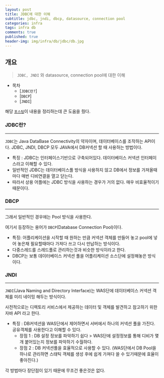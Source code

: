 ```yaml
---
layout: post
title: JDBC에 대한 이해
subtitle: jdbc, jndi, dbcp, datasource, connection pool
categories: infra
tags: infra db
comments: true
published: true
header-img: img/infra/db/jdbc/db.jpg
---
```


## 개요

> `JDBC, JNDI` 와 datasource, connection pool에 대한 이해

-   목차
    - [`JDBC란?`]
    - [`DBCP`]       
    - [`JNDI`]


해당 [`포스팅`](https://eongeuni.tistory.com/43)이 내용을 정리하는데 큰 도움을 줬다.

### JDBC란?

---

`JDBC`는 Java DataBase Connectivity의 약자이며, 데이터베이스를 조작하는 API이다. 
JDBC, JNDI, DBCP 모두 JAVA에서 DB커넥션 할 때 사용하는 방법이다.

- 특징 : JDBC는 인터페이스기반으로 구축되어있다. 데이터베이스 커넥션 인터페이스라고 이해할 수 있다.
- 일반적인 JDBC는 데이터베이스풀 방식을 사용하지 않고 DB에서 정보를 가져올때마다 매번 디비연결을 열고 닫는다.
- 따라서 상용 어플에는 JDBC 방식을 사용하는 경우가 거의 없다. 매우 비효율적이기 때문이다.


### DBCP

---

그래서 일반적인 경우에는 Pool 방식을 사용한다.

여기서 등장하는 용어가 `DBCP`(Database Connection Pool)이다.

- 특징: 어플리케이션을 시작할 때 원하는 만큼 커넥션 객체를 만들어 놓고  pool에 넣어 놓은채 필요할때마다 가져다 쓰고 다시 만납하는 방식이다.
- 다중스레드를 스레드풀로 관리하는것과 비슷한 방식이라고 한다.
- DBCP는 보통 데이터베이스 커넥션 풀을 어플리케이션 소스단에 설정해놓은 방식이다.



### JNDI

---

`JNDI`(Java Naming and Directory Interface)는 WAS단에 데이터베이스 커넥션 객체를 미리 네이밍 해두는 방식이다.

사전적으로는 디렉토리 서비스에서 제공하는 데이터 및 객체를 발견하고 참고하기 위한 자바 API 라고 한다.

- 특징 : DB커넥션을 WAS단에서 제어하면서 서버에서 하나의 커넥션 풀을 가진다. 공유객체를 사용한다고 이해할 수 있다.
	- 장점 1 : DB 설정 정보를 파악하기 쉽다 > WAS단에 설정정보를 통해 디비가 몇개 붙어있는지 정보를 파악하기 수월하다.
    - 장점 2 : DB 커넥션풀을 효율적으로 사용할 수 있다. 
    (WAS단에서 DB Pool을 하나로 관리하면 스태틱 객체를 생성 후에 쉽게 가져다 쓸 수 있기때문에 효율이 좋아진다.) 



각 방법마다 장단점이 있기 때문에 무조건 좋은것은 없다.
